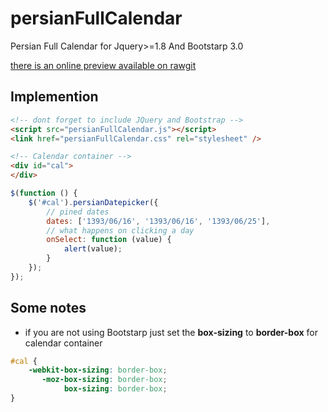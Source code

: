persianFullCalendar
===================

Persian Full Calendar for Jquery>=1.8  And Bootstarp 3.0

[there is an online preview available on rawgit](https://rawgit.com/MostafaTech/persianFullCalendar/master/index.html)

Implemention
------------

```html
<!-- dont forget to include JQuery and Bootstrap -->
<script src="persianFullCalendar.js"></script>
<link href="persianFullCalendar.css" rel="stylesheet" />

<!-- Calendar container -->
<div id="cal">
</div>
```

```javascript
$(function () {
    $('#cal').persianDatepicker({
        // pined dates
        dates: ['1393/06/16', '1393/06/16', '1393/06/25'],
        // what happens on clicking a day
        onSelect: function (value) {
            alert(value);
        }
    });
});
```

Some notes
-----

- if you are not using Bootstarp just set the **box-sizing** to **border-box** for calendar container

```css
#cal {
    -webkit-box-sizing: border-box;
       -moz-box-sizing: border-box;
            box-sizing: border-box;
}
```

